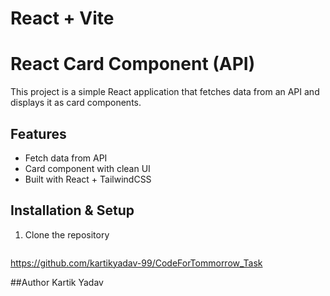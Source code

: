 # React + Vite

# React Card Component (API)

This project is a simple React application that fetches data from an API and displays it as card components.  

## Features
- Fetch data from API
- Card component with clean UI
- Built with React + TailwindCSS

## Installation & Setup
1. Clone the repository  
   ```bash
 https://github.com/kartikyadav-99/CodeForTommorrow_Task

##Author
Kartik Yadav



